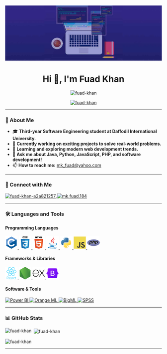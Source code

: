![Programming Header](https://github.com/Fuad-Khan/Fuad-Khan/blob/main/programming-header.webp)

<h1 align="center">Hi 👋, I'm Fuad Khan</h1>

<p align="center"> 
  <img src="https://komarev.com/ghpvc/?username=fuad-khan&label=Profile%20views&color=0e75b6&style=flat" alt="fuad-khan" /> 
</p>

<p align="center"> 
  <a href="https://github.com/ryo-ma/github-profile-trophy">
    <img src="https://github-profile-trophy.vercel.app/?username=fuad-khan&theme=gruvbox" alt="fuad-khan" />
  </a> 
</p>

---

### 🌟 About Me  
- 🎓 **Third-year Software Engineering student at Daffodil International University.**  
- 🔭 **Currently working on exciting projects to solve real-world problems.**  
- 🌱 **Learning and exploring modern web development trends.**  
- 💬 **Ask me about Java, Python, JavaScript, PHP, and software development!**  
- 📫 **How to reach me:** [mk_fuad@yahoo.com](mailto:mk_fuad@yahoo.com)  

---

### 🔗 Connect with Me  
<p align="left">
  <a href="https://linkedin.com/in/fuad-khan-a2a821257" target="blank">
    <img align="center" src="https://raw.githubusercontent.com/rahuldkjain/github-profile-readme-generator/master/src/images/icons/Social/linked-in-alt.svg" alt="fuad-khan-a2a821257" height="30" width="40" />
  </a>
  <a href="https://fb.com/mk.fuad.184" target="blank">
    <img align="center" src="https://raw.githubusercontent.com/rahuldkjain/github-profile-readme-generator/master/src/images/icons/Social/facebook.svg" alt="mk.fuad.184" height="30" width="40" />
  </a>
</p>

---

### 🛠️ Languages and Tools  
#### Programming Languages  
<p align="left">
  <a href="https://www.cprogramming.com/" target="_blank" rel="noreferrer"> 
    <img src="https://raw.githubusercontent.com/devicons/devicon/master/icons/c/c-original.svg" alt="C" width="40" height="40"/> 
  </a> 
  <a href="https://www.w3schools.com/css/" target="_blank" rel="noreferrer"> 
    <img src="https://raw.githubusercontent.com/devicons/devicon/master/icons/css3/css3-original-wordmark.svg" alt="CSS3" width="40" height="40"/> 
  </a> 
  <a href="https://www.w3.org/html/" target="_blank" rel="noreferrer"> 
    <img src="https://raw.githubusercontent.com/devicons/devicon/master/icons/html5/html5-original-wordmark.svg" alt="HTML5" width="40" height="40"/> 
  </a> 
  <a href="https://www.java.com" target="_blank" rel="noreferrer"> 
    <img src="https://raw.githubusercontent.com/devicons/devicon/master/icons/java/java-original.svg" alt="Java" width="40" height="40"/> 
  </a> 
  <a href="https://www.python.org" target="_blank" rel="noreferrer"> 
    <img src="https://raw.githubusercontent.com/devicons/devicon/master/icons/python/python-original.svg" alt="Python" width="40" height="40"/> 
  </a> 
  <a href="https://developer.mozilla.org/en-US/docs/Web/JavaScript" target="_blank" rel="noreferrer"> 
    <img src="https://raw.githubusercontent.com/devicons/devicon/master/icons/javascript/javascript-original.svg" alt="JavaScript" width="40" height="40"/>
  </a>
  <a href="https://www.php.net/" target="_blank" rel="noreferrer"> 
    <img src="https://raw.githubusercontent.com/devicons/devicon/master/icons/php/php-original.svg" alt="PHP" width="40" height="40"/>
  </a>
</p>

#### Frameworks & Libraries  
<p align="left">
  <a href="https://reactjs.org/" target="_blank" rel="noreferrer"> 
    <img src="https://raw.githubusercontent.com/devicons/devicon/master/icons/react/react-original-wordmark.svg" alt="React" width="40" height="40"/> 
  </a>
  <a href="https://nodejs.org/" target="_blank" rel="noreferrer"> 
    <img src="https://raw.githubusercontent.com/devicons/devicon/master/icons/nodejs/nodejs-original.svg" alt="Node.js" width="40" height="40"/> 
  </a>
  <a href="https://expressjs.com/" target="_blank" rel="noreferrer"> 
    <img src="https://raw.githubusercontent.com/devicons/devicon/master/icons/express/express-original.svg" alt="Express.js" width="40" height="40"/> 
  </a>
  <a href="https://getbootstrap.com/" target="_blank" rel="noreferrer"> 
    <img src="https://raw.githubusercontent.com/devicons/devicon/master/icons/bootstrap/bootstrap-original.svg" alt="Bootstrap" width="40" height="40"/> 
  </a>
</p>

#### Software & Tools  
<p align="left">
  <a href="https://powerbi.microsoft.com/" target="_blank" rel="noreferrer"> 
    <img src="https://www.vectorlogo.zone/logos/microsoft_powerbi/microsoft_powerbi-icon.svg" alt="Power BI" width="40" height="40"/> 
  </a>
  <a href="https://orange.biolab.si/" target="_blank" rel="noreferrer"> 
    <img src="https://orangedatamining.com/_next/static/media/logo-orange.faff1861.svg" alt="Orange ML" width="40" height="40"/> 
  </a>
  <a href="https://bigml.com/" target="_blank" rel="noreferrer"> 
    <img src="https://static.bigml.com/static/img/bigml.png" alt="BigML" width="40" height="40"/> 
  </a>
  <a href="https://www.ibm.com/analytics/spss-statistics-software" target="_blank" rel="noreferrer"> 
    <img src="https://upload.wikimedia.org/wikipedia/commons/e/ea/SPSS_logo.svg" alt="SPSS" width="40" height="40"/> 
  </a>
</p>



---

### 📊 GitHub Stats  

<p>
  <img align="left" src="https://github-readme-stats.vercel.app/api/top-langs?username=fuad-khan&show_icons=true&locale=en&layout=compact&theme=radical" alt="fuad-khan" />
</p>

<p>&nbsp;
  <img align="center" src="https://github-readme-stats.vercel.app/api?username=fuad-khan&show_icons=true&locale=en&theme=radical" alt="fuad-khan" />
</p>

<p>
  <img align="center" src="https://github-readme-streak-stats.herokuapp.com/?user=fuad-khan&theme=radical" alt="fuad-khan" />
</p>

---
